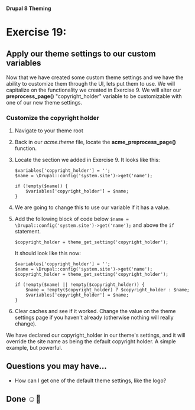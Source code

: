 #### Drupal 8 Theming

# Exercise 19: 

## Apply our theme settings to our custom variables

Now that we have created some custom theme settings and we have the ability to customize them through the UI, lets put them to use. We will capitalize on the functionality we created in Exercise 9. We will alter our **preprocess_page()** "copyright_holder" variable to be customizable with one of our new theme settings.

### Customize the copyright holder

1. Navigate to your theme root

2. Back in our _acme.theme_ file, locate the **acme\_preprocess\_page()** function.

3. Locate the section we added in Exercise 9. It looks like this:
	
	```
	$variables['copyright_holder'] = '';
	$name = \Drupal::config('system.site')->get('name');
	
	if (!empty($name)) {
		$variables['copyright_holder'] = $name;
	}
	```
4. We are going to change this to use our variable if it has a value.

5. Add the following block of code below `$name = \Drupal::config('system.site')->get('name');` and above the `if` statement.
	
	```
	$copyright_holder = theme_get_setting('copyright_holder');

	```
	It should look like this now:
	
	```
	$variables['copyright_holder'] = '';
	$name = \Drupal::config('system.site')->get('name');
	$copyright_holder = theme_get_setting('copyright_holder');
	
	if (!empty($name) || !empty($copyright_holder)) {
		$name = !empty($copyright_holder) ? $copyright_holder : $name;
		$variables['copyright_holder'] = $name;
	}
	```
6. Clear caches and see if it worked. Change the value on the theme settings page if you haven't already (otherwise nothing will really change).

We have declared our copyright_holder in our theme's settings, and it will override the site name as being the default copyright holder. A simple example, but powerful.

## Questions you may have...
+ How can I get one of the default theme settings, like the logo?


## Done ☺